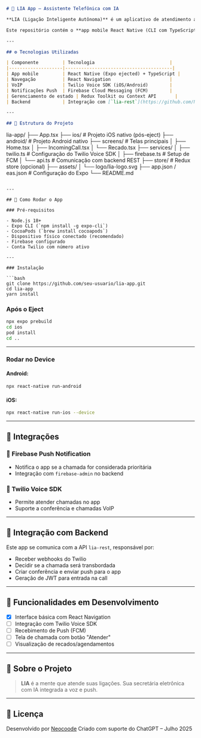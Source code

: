 ```markdown
# 📱 LIA App – Assistente Telefônica com IA

**LIA (Ligação Inteligente Autônoma)** é um aplicativo de atendimento automático com inteligência artificial, integrado ao backend `lia-rest`, que recebe chamadas via Twilio, conversa com o chamador e transborda para o usuário se necessário.

Este repositório contém o **app mobile React Native (CLI com TypeScript)**, compatível com Twilio Voice SDK, Firebase Push Notification e APIs nativas.

---

## ⚙️ Tecnologias Utilizadas

| Componente         | Tecnologia                            |
|--------------------|----------------------------------------|
| App mobile         | React Native (Expo ejected) + TypeScript |
| Navegação          | React Navigation                      |
| VoIP               | Twilio Voice SDK (iOS/Android)        |
| Notificações Push  | Firebase Cloud Messaging (FCM)        |
| Gerenciamento de estado | Redux Toolkit ou Context API       |
| Backend            | Integração com [`lia-rest`](https://github.com/Neocoode/lia-rest)

---

## 📁 Estrutura do Projeto

```

lia-app/
├── App.tsx
├── ios/                     # Projeto iOS nativo (pós-eject)
├── android/                 # Projeto Android nativo
├── screens/                 # Telas principais
│   ├── Home.tsx
│   ├── IncomingCall.tsx
│   └── Recado.tsx
├── services/
│   ├── twilio.ts            # Configuração do Twilio Voice SDK
│   ├── firebase.ts          # Setup de FCM
│   └── api.ts               # Comunicação com backend REST
├── store/                   # Redux store (opcional)
├── assets/
│   └── logo/lia-logo.svg
├── app.json / eas.json      # Configuração do Expo
└── README.md

````

---

## 🚀 Como Rodar o App

### Pré-requisitos

- Node.js 18+
- Expo CLI (`npm install -g expo-cli`)
- CocoaPods (`brew install cocoapods`)
- Dispositivo físico conectado (recomendado)
- Firebase configurado
- Conta Twilio com número ativo

---

### Instalação

```bash
git clone https://github.com/seu-usuario/lia-app.git
cd lia-app
yarn install
````

### Após o Eject

```bash
npx expo prebuild
cd ios
pod install
cd ..
```

---

### Rodar no Device

#### Android:

```bash
npx react-native run-android
```

#### iOS:

```bash
npx react-native run-ios --device
```

---

## 🔐 Integrações

### 🔸 Firebase Push Notification

* Notifica o app se a chamada for considerada prioritária
* Integração com `firebase-admin` no backend

### 🔸 Twilio Voice SDK

* Permite atender chamadas no app
* Suporte a conferência e chamadas VoIP

---

## 🔗 Integração com Backend

Este app se comunica com a API `lia-rest`, responsável por:

* Receber webhooks do Twilio
* Decidir se a chamada será transbordada
* Criar conferência e enviar push para o app
* Geração de JWT para entrada na call

---

## 📲 Funcionalidades em Desenvolvimento

* [x] Interface básica com React Navigation
* [ ] Integração com Twilio Voice SDK
* [ ] Recebimento de Push (FCM)
* [ ] Tela de chamada com botão "Atender"
* [ ] Visualização de recados/agendamentos

---

## 🧠 Sobre o Projeto

> **LIA** é a mente que atende suas ligações.
> Sua secretária eletrônica com IA integrada a voz e push.

---

## 📝 Licença

Desenvolvido por [Neocoode](https://github.com/neocoode)
Criado com suporte do ChatGPT – Julho 2025

```